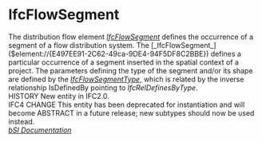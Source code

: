 IfcFlowSegment
==============
The distribution flow element
[_IfcFlowSegment_]($element://{E497EE91-2C62-49ca-9DE4-94F5DF8C2BBE}) defines
the occurrence of a segment of a flow distribution system.  
The [_IfcFlowSegment_]($element://{E497EE91-2C62-49ca-9DE4-94F5DF8C2BBE})
defines a particular occurrence of a segment inserted in the spatial context
of a project. The parameters defining the type of the segment and/or its shape
are defined by the
[_IfcFlowSegmentType_]($element://{E7B4C0E7-9ED2-4c9a-8710-96F49245E87B}),
which is related by the inverse relationship IsDefinedBy pointing to
_IfcRelDefinesByType_.  
HISTORY New entity in IFC2.0.  
IFC4 CHANGE This entity has been deprecated for instantiation and will become
ABSTRACT in a future release; new subtypes should now be used instead.  
[ _bSI
Documentation_](https://standards.buildingsmart.org/IFC/DEV/IFC4_2/FINAL/HTML/schema/ifcsharedbldgserviceelements/lexical/ifcflowsegment.htm)


